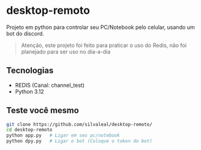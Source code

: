 # desktop-remoto
Projeto em python para controlar seu PC/Notebook pelo celular, usando um bot do discord.

> Atenção, este projeto foi feito para praticar o uso do Redis, não foi planejado para ser uso no dia-a-dia

## Tecnologias
- REDIS (Canal: channel_test)
- Python 3.12

## Teste você mesmo
```bash
git clone https://github.com/silvaleal/desktop-remoto/
cd desktop-remoto
python app.py   # Ligar em seu pc/notebook
python dpy.py   # Ligar o bot (Coloque o token do bot)
```
